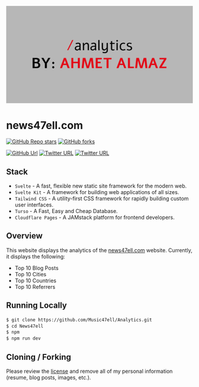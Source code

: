 ![news47ell-banner](/public/images/brand/analytics_repo.png)

# news47ell.com

[![GitHub Repo stars](https://img.shields.io/github/stars/Music47ell/Analytics?style=social)](https://GitHub.com/Music47ell/Analytics/stargazers/)
[![GitHub forks](https://img.shields.io/github/forks/Music47ell/Analytics?style=social)](https://GitHub.com/Music47ell/Analytics/network/)

[![GitHub Url](https://img.shields.io/github/followers/Music47ell?style=social)](https://github.com/Music47ell/)
[![Twitter URL](https://img.shields.io/twitter/follow/Music47ell?style=social)](https://twitter.com/music47ell)
[![Twitter URL](https://img.shields.io/twitter/follow/News47ell?style=social)](https://twitter.com/news47ell)

## Stack

- `Svelte` - A fast, flexible new static site framework for the modern web.
- `Svelte Kit` - A framework for building web applications of all sizes.
- `Tailwind CSS` - A utility-first CSS framework for rapidly building custom user interfaces.
- `Turso` - A Fast, Easy and Cheap Database.
- `Cloudflare Pages` - A JAMstack platform for frontend developers.

## Overview
This website displays the analytics of the [news47ell.com](https://news47ell.com) website.
Currently, it displays the following:

- Top 10 Blog Posts
- Top 10 Cities
- Top 10 Countries
- Top 10 Referrers

## Running Locally

```bash
$ git clone https://github.com/Music47ell/Analytics.git
$ cd News47ell
$ npm
$ npm run dev
```

## Cloning / Forking

Please review the [license](https://github.com/Music47ell/Analytics/blob/main/LICENSE) and remove all of my personal information (resume, blog posts, images, etc.).
